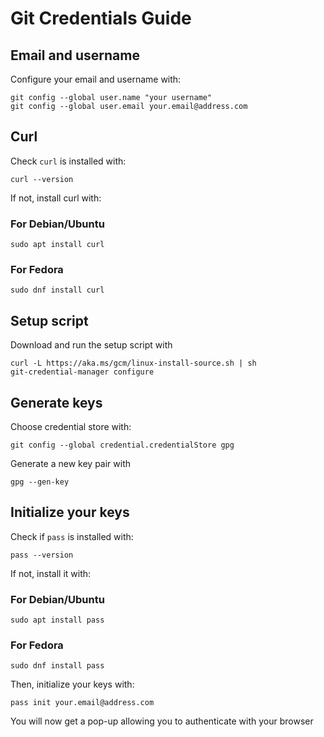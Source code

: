 # Git Credentials Guide

## Email and username
Configure your email and username with:
```
git config --global user.name "your username"
git config --global user.email your.email@address.com
```

## Curl
Check `curl` is installed with:
```
curl --version
```
If not, install curl with:

### For Debian/Ubuntu
```
sudo apt install curl
```

### For Fedora
```
sudo dnf install curl
```


## Setup script
Download and run the setup script with
```
curl -L https://aka.ms/gcm/linux-install-source.sh | sh
git-credential-manager configure
```

## Generate keys
Choose credential store with:
```
git config --global credential.credentialStore gpg
```

Generate a new key pair with
```
gpg --gen-key
```

## Initialize your keys
Check if `pass` is installed with:
```
pass --version
```
If not, install it with:

### For Debian/Ubuntu
```
sudo apt install pass
```
### For Fedora
```
sudo dnf install pass
```

Then, initialize your keys with:
```
pass init your.email@address.com
```

You will now get a pop-up allowing you to authenticate with your browser






